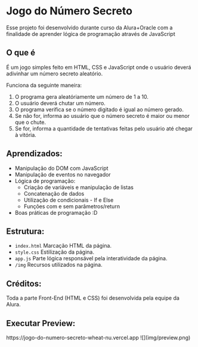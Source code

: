 <h1>Jogo do Número Secreto</h1>
<p>Esse projeto foi desenvolvido durante curso da Alura+Oracle com a finalidade de aprender lógica de programação através de JavaScript</p>
<h2>O que é</h2>
	<p>É um jogo simples feito em HTML, CSS e JavaScript onde o usuário deverá adivinhar um número secreto aleatório.</p>
	Funciona da seguinte maneira:
	  <ol>
			<li>O programa gera aleatóriamente um número de 1 a 10.</li>
			<li>O usuário deverá chutar um número.</li>
			<li>O programa verifica se o número digitado é igual ao número gerado.</li>
			<li>Se não for, informa ao usuário que o número secreto é maior ou menor que o chute.</li>
			<li>Se for, informa a quantidade de tentativas feitas pelo usuário até chegar à vitória.</li>
	  </ol>

<h2>Aprendizados:</h2>
 <ul>
	 <li>Manipulação do DOM com JavaScript</li>
	 <li>Manipulação de eventos no navegador</li>
	 <li>
		 Lógica de programação:
		 <ul>
			 <li>Criação de variáveis e manipulação de listas</li>
			 <li>Concatenação de dados</li>
			 <li>Utilização de condicionais - If e Else</li>
			 <li>Funções com e sem parâmetros/return</li>
		 </ul>
	 </li>
	 <li>Boas práticas de programação :D</li>
 </ul>
 
<h2>Estrutura:</h2>
	<ul>
		<li><code>index.html</code> Marcação HTML da página.</li>
	 	<li><code>style.css</code> Estilização da página.</li>
	  	<li><code>app.js</code> Parte lógica responsável pela interatividade da página.</li>
	   	<li><code>/img</code> Recursos utilizados na página.</li>
	</ul>
 
<h2>Créditos:</h2>
 Toda a parte Front-End (HTML e CSS) foi desenvolvida pela equipe da Alura.

<h2>Executar Preview:</h2>
https://jogo-do-numero-secreto-wheat-nu.vercel.app
![](img/preview.png)

